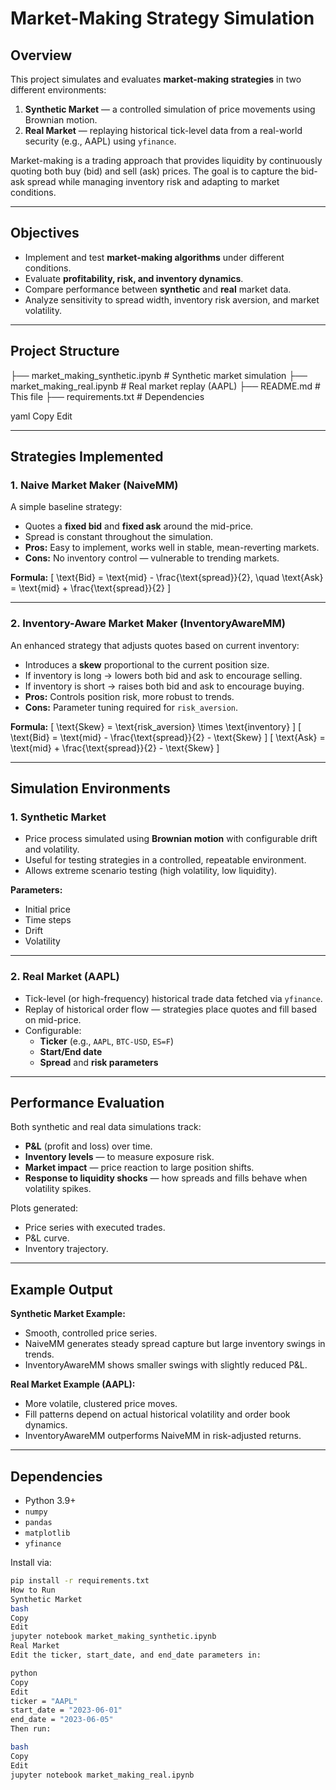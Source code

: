 # Market-Making Strategy Simulation

## Overview
This project simulates and evaluates **market-making strategies** in two different environments:
1. **Synthetic Market** — a controlled simulation of price movements using Brownian motion.
2. **Real Market** — replaying historical tick-level data from a real-world security (e.g., AAPL) using `yfinance`.

Market-making is a trading approach that provides liquidity by continuously quoting both buy (bid) and sell (ask) prices. The goal is to capture the bid-ask spread while managing inventory risk and adapting to market conditions.

---

## Objectives
- Implement and test **market-making algorithms** under different conditions.
- Evaluate **profitability, risk, and inventory dynamics**.
- Compare performance between **synthetic** and **real** market data.
- Analyze sensitivity to spread width, inventory risk aversion, and market volatility.

---

## Project Structure
├── market_making_synthetic.ipynb # Synthetic market simulation
├── market_making_real.ipynb # Real market replay (AAPL)
├── README.md # This file
├── requirements.txt # Dependencies

yaml
Copy
Edit

---

## Strategies Implemented

### 1. Naive Market Maker (NaiveMM)
A simple baseline strategy:
- Quotes a **fixed bid** and **fixed ask** around the mid-price.
- Spread is constant throughout the simulation.
- **Pros:** Easy to implement, works well in stable, mean-reverting markets.
- **Cons:** No inventory control — vulnerable to trending markets.

**Formula:**
\[
\text{Bid} = \text{mid} - \frac{\text{spread}}{2}, \quad
\text{Ask} = \text{mid} + \frac{\text{spread}}{2}
\]

---

### 2. Inventory-Aware Market Maker (InventoryAwareMM)
An enhanced strategy that adjusts quotes based on current inventory:
- Introduces a **skew** proportional to the current position size.
- If inventory is long → lowers both bid and ask to encourage selling.
- If inventory is short → raises both bid and ask to encourage buying.
- **Pros:** Controls position risk, more robust to trends.
- **Cons:** Parameter tuning required for `risk_aversion`.

**Formula:**
\[
\text{Skew} = \text{risk\_aversion} \times \text{inventory}
\]
\[
\text{Bid} = \text{mid} - \frac{\text{spread}}{2} - \text{Skew}
\]
\[
\text{Ask} = \text{mid} + \frac{\text{spread}}{2} - \text{Skew}
\]

---

## Simulation Environments

### 1. Synthetic Market
- Price process simulated using **Brownian motion** with configurable drift and volatility.
- Useful for testing strategies in a controlled, repeatable environment.
- Allows extreme scenario testing (high volatility, low liquidity).

**Parameters:**
- Initial price
- Time steps
- Drift
- Volatility

---

### 2. Real Market (AAPL)
- Tick-level (or high-frequency) historical trade data fetched via `yfinance`.
- Replay of historical order flow — strategies place quotes and fill based on mid-price.
- Configurable:
  - **Ticker** (e.g., `AAPL`, `BTC-USD`, `ES=F`)
  - **Start/End date**
  - **Spread** and **risk parameters**

---

## Performance Evaluation
Both synthetic and real data simulations track:
- **P&L** (profit and loss) over time.
- **Inventory levels** — to measure exposure risk.
- **Market impact** — price reaction to large position shifts.
- **Response to liquidity shocks** — how spreads and fills behave when volatility spikes.

Plots generated:
- Price series with executed trades.
- P&L curve.
- Inventory trajectory.

---

## Example Output
**Synthetic Market Example:**
- Smooth, controlled price series.
- NaiveMM generates steady spread capture but large inventory swings in trends.
- InventoryAwareMM shows smaller swings with slightly reduced P&L.

**Real Market Example (AAPL):**
- More volatile, clustered price moves.
- Fill patterns depend on actual historical volatility and order book dynamics.
- InventoryAwareMM outperforms NaiveMM in risk-adjusted returns.

---

## Dependencies
- Python 3.9+
- `numpy`
- `pandas`
- `matplotlib`
- `yfinance`

Install via:
```bash
pip install -r requirements.txt
How to Run
Synthetic Market
bash
Copy
Edit
jupyter notebook market_making_synthetic.ipynb
Real Market
Edit the ticker, start_date, and end_date parameters in:

python
Copy
Edit
ticker = "AAPL"
start_date = "2023-06-01"
end_date = "2023-06-05"
Then run:

bash
Copy
Edit
jupyter notebook market_making_real.ipynb
